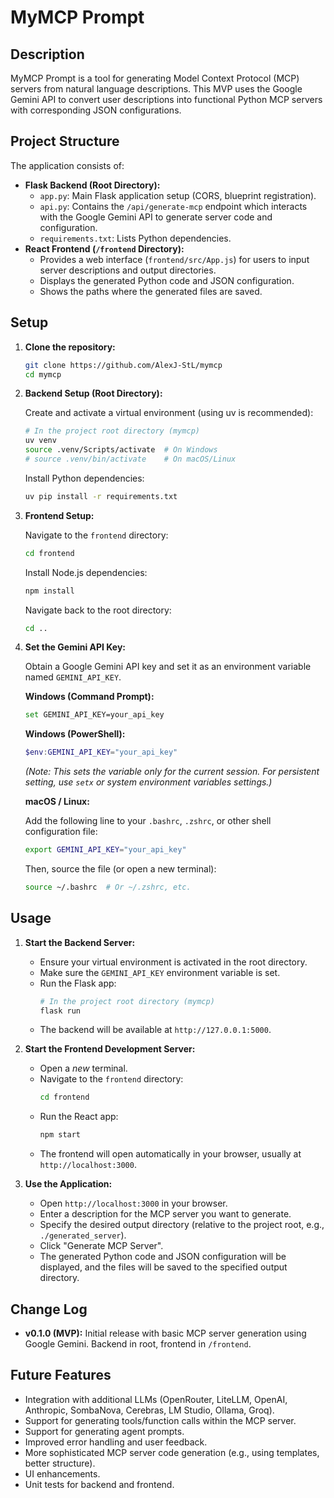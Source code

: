 # MyMCP Prompt

## Description

MyMCP Prompt is a tool for generating Model Context Protocol (MCP) servers from natural language descriptions. This MVP uses the Google Gemini API to convert user descriptions into functional Python MCP servers with corresponding JSON configurations.

## Project Structure

The application consists of:

-   **Flask Backend (Root Directory):**
    -   `app.py`: Main Flask application setup (CORS, blueprint registration).
    -   `api.py`: Contains the `/api/generate-mcp` endpoint which interacts with the Google Gemini API to generate server code and configuration.
    -   `requirements.txt`: Lists Python dependencies.
-   **React Frontend (`/frontend` Directory):**
    -   Provides a web interface (`frontend/src/App.js`) for users to input server descriptions and output directories.
    -   Displays the generated Python code and JSON configuration.
    -   Shows the paths where the generated files are saved.

## Setup

1.  **Clone the repository:**

    ```bash
    git clone https://github.com/AlexJ-StL/mymcp
    cd mymcp
    ```

2.  **Backend Setup (Root Directory):**

    Create and activate a virtual environment (using uv is recommended):

    ```bash
    # In the project root directory (mymcp)
    uv venv
    source .venv/Scripts/activate  # On Windows
    # source .venv/bin/activate    # On macOS/Linux
    ```

    Install Python dependencies:

    ```bash
    uv pip install -r requirements.txt
    ```

3.  **Frontend Setup:**

    Navigate to the `frontend` directory:

    ```bash
    cd frontend
    ```

    Install Node.js dependencies:

    ```bash
    npm install
    ```

    Navigate back to the root directory:
    ```bash
    cd ..
    ```


4.  **Set the Gemini API Key:**

    Obtain a Google Gemini API key and set it as an environment variable named `GEMINI_API_KEY`.

    **Windows (Command Prompt):**

    ```bash
    set GEMINI_API_KEY=your_api_key
    ```
    **Windows (PowerShell):**
    ```powershell
    $env:GEMINI_API_KEY="your_api_key"
    ```
    *(Note: This sets the variable only for the current session. For persistent setting, use `setx` or system environment variables settings.)*

    **macOS / Linux:**

    Add the following line to your `.bashrc`, `.zshrc`, or other shell configuration file:

    ```bash
    export GEMINI_API_KEY="your_api_key"
    ```

    Then, source the file (or open a new terminal):

    ```bash
    source ~/.bashrc  # Or ~/.zshrc, etc.
    ```

## Usage

1.  **Start the Backend Server:**
    -   Ensure your virtual environment is activated in the root directory.
    -   Make sure the `GEMINI_API_KEY` environment variable is set.
    -   Run the Flask app:
        ```bash
        # In the project root directory (mymcp)
        flask run
        ```
    -   The backend will be available at `http://127.0.0.1:5000`.

2.  **Start the Frontend Development Server:**
    -   Open a *new* terminal.
    -   Navigate to the `frontend` directory:
        ```bash
        cd frontend
        ```
    -   Run the React app:
        ```bash
        npm start
        ```
    -   The frontend will open automatically in your browser, usually at `http://localhost:3000`.

3.  **Use the Application:**
    -   Open `http://localhost:3000` in your browser.
    -   Enter a description for the MCP server you want to generate.
    -   Specify the desired output directory (relative to the project root, e.g., `./generated_server`).
    -   Click "Generate MCP Server".
    -   The generated Python code and JSON configuration will be displayed, and the files will be saved to the specified output directory.

## Change Log

-   **v0.1.0 (MVP):** Initial release with basic MCP server generation using Google Gemini. Backend in root, frontend in `/frontend`.

## Future Features

-   Integration with additional LLMs (OpenRouter, LiteLLM, OpenAI, Anthropic, SombaNova, Cerebras, LM Studio, Ollama, Groq).
-   Support for generating tools/function calls within the MCP server.
-   Support for generating agent prompts.
-   Improved error handling and user feedback.
-   More sophisticated MCP server code generation (e.g., using templates, better structure).
-   UI enhancements.
-   Unit tests for backend and frontend.